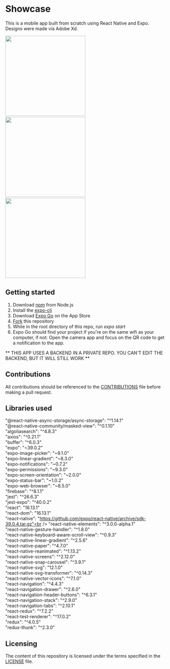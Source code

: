 # Showcase
This is a mobile app built from scratch using React Native and Expo. Designs were made via Adobe Xd.

<img src="https://res.cloudinary.com/personaluse1234/image/upload/v1617769361/image2_hoz5kt.png" width="250">&nbsp;
<img src="https://res.cloudinary.com/personaluse1234/image/upload/v1617769361/image0_3_t2ufqe.png" width="250">&nbsp;
<img src="https://res.cloudinary.com/personaluse1234/image/upload/v1617769367/image1_1_yfw0kk.png" width="250">&nbsp;



## Getting started

1. Download [npm](https://www.npmjs.com/get-npm) from Node.js
2. Install the [expo-cli](https://docs.expo.io/)
3. Download [Expo Go](https://apps.apple.com/us/app/expo-go/id982107779) on the App Store
4. [Fork](https://docs.github.com/en/github/getting-started-with-github/fork-a-repo) this repository
5. While in the root directory of this repo, run *expo start*
6. Expo Go should find your project if you're on the same wifi as your computer, if not: Open the camera app and focus on the QR code to get a notification to the app.

** THIS APP USES A BACKEND IN A PRIVATE REPO. YOU CAN'T EDIT THE BACKEND, BUT IT WILL STILL WORK **

## Contributions
All contributions should be referenced to the [CONTRIBUTIONS](https://github.com/christiannicoletti/Showcase/blob/master/CONTRIBUTING.md) file before making a pull request.

## Libraries used
"@react-native-async-storage/async-storage": "^1.14.1"<br />
"@react-native-community/masked-view": "^0.1.10"<br />
"algoliasearch": "^4.8.3"<br />
"axios": "^0.21.1"<br />
"buffer": "^6.0.3"<br />
"expo": "~39.0.2"<br />
"expo-image-picker": "~9.1.0"<br />
"expo-linear-gradient": "~8.3.0"<br />
"expo-notifications": "~0.7.2"<br />
"expo-permissions": "~9.3.0"<br />
"expo-screen-orientation": "~2.0.0"<br />
"expo-status-bar": "~1.0.2"<br />
"expo-web-browser": "~8.5.0"<br />
"firebase": "^8.1.1"<br />
"jest": "^26.6.3"<br />
"jest-expo": "^40.0.2"<br />
"react": "16.13.1"<br />
"react-dom": "16.13.1"<br />
"react-native": "https://github.com/expo/react-native/archive/sdk-39.0.4.tar.gz"<br />
"react-native-elements": "^3.0.0-alpha.1"<br />
"react-native-gesture-handler": "^1.8.0"<br />
"react-native-keyboard-aware-scroll-view": "^0.9.3"<br />
"react-native-linear-gradient": "^2.5.6"<br />
"react-native-paper": "^4.7.0"<br />
"react-native-reanimated": "^1.13.2"<br />
"react-native-screens": "^2.12.0"<br />
"react-native-snap-carousel": "^3.9.1"<br />
"react-native-svg": "12.1.0"<br />
"react-native-svg-transformer": "^0.14.3"<br />
"react-native-vector-icons": "^7.1.0"<br />
"react-navigation": "^4.4.3"<br />
"react-navigation-drawer": "^2.6.0"<br />
"react-navigation-header-buttons": "^6.3.1"<br />
"react-navigation-stack": "^2.9.0"<br />
"react-navigation-tabs": "^2.10.1"<br />
"react-redux": "^7.2.2"<br />
"react-test-renderer": "^17.0.2"<br />
"redux": "^4.0.5"<br />
"redux-thunk": "^2.3.0"<br />

## Licensing
The content of this repository is licensed under the terms specified in the [LICENSE](https://github.com/christiannicoletti/Showcase/blob/master/LICENSE) file.
